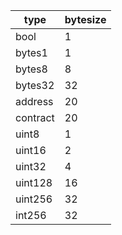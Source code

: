 type|	bytesize
-|-
bool|	1
bytes1|	1
bytes8|	8
bytes32|	32
address|	20
contract|	20
uint8|	1
uint16|	2
uint32|	4
uint128|	16
uint256|	32
int256|	32
